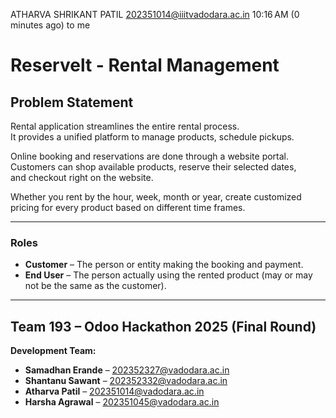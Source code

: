 
ATHARVA SHRIKANT PATIL <202351014@iiitvadodara.ac.in>
10:16 AM (0 minutes ago)
to me

# Reservelt - Rental Management

## Problem Statement

Rental application streamlines the entire rental process.  
It provides a unified platform to manage products, schedule pickups.

Online booking and reservations are done through a website portal.  
Customers can shop available products, reserve their selected dates,  
and checkout right on the website.

Whether you rent by the hour, week, month or year, create customized  
pricing for every product based on different time frames.

---

### Roles

- **Customer** – The person or entity making the booking and payment.
- **End User** – The person actually using the rented product (may or may not be the same as the customer).

---

## Team 193 – Odoo Hackathon 2025 (Final Round)

**Development Team:**
- **Samadhan Erande** – 202352327@vadodara.ac.in
- **Shantanu Sawant** – 202352332@vadodara.ac.in
- **Atharva Patil** – 202351014@vadodara.ac.in
- **Harsha Agrawal** – 202351045@vadodara.ac.in
